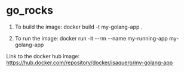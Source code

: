 # go_rocks
1) To build the image:
docker build -t my-golang-app .

2) To run the image:
docker run -it --rm --name my-running-app my-golang-app

Link to the docker hub image:
https://hub.docker.com/repository/docker/isaquero/my-golang-app
